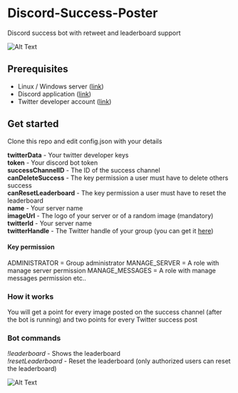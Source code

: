 # Discord-Success-Poster
Discord success bot with retweet and leaderboard support

![Alt Text](https://media.giphy.com/media/ZY7ZBHyRAr33A1cBfG/giphy.gif)

## Prerequisites

- Linux / Windows server ([link](https://cloud.google.com/free))
- Discord application ([link](https://discord.com/developers/applications/))
- Twitter developer account ([link](https://developer.twitter.com/en/apply-for-access))

## Get started

Clone this repo and edit config.json with your details

**twitterData** - Your twitter developer keys  
**token** - Your discord bot token  
**successChannelID** -  The ID of the success channel  
**canDeleteSuccess** -  The key permission a user must have to delete others success  
**canResetLeaderboard** -  The key permission a user must have to reset the leaderboard  
**name** - Your server name  
**imageUrl** - The logo of your server or of a random image (mandatory)  
**twitterId** - Your server name  
**twitterHandle** - The Twitter handle of your group (you can get it [here](https://tweeterid.com/))

#### Key permission

ADMINISTRATOR = Group administrator
MANAGE_SERVER = A role with manage server permission
MANAGE_MESSAGES = A role with manage messages permission
etc..


### How it works

You will get a point for every image posted on the success channel (after the bot is running) and two points for every Twitter success post

### Bot commands

*!leaderboard* - Shows the leaderboard  
*!resetLeaderboard* - Reset the leaderboard (only authorized users can reset the leaderboard)

![Alt Text](https://media.giphy.com/media/IcWzmQuWJnxBnlnxZn/giphy.gif)
